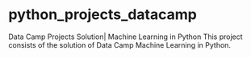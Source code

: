 # python_projects_datacamp
Data Camp Projects Solution| Machine Learning in Python
This project consists of the solution of Data Camp Machine Learning in Python.
